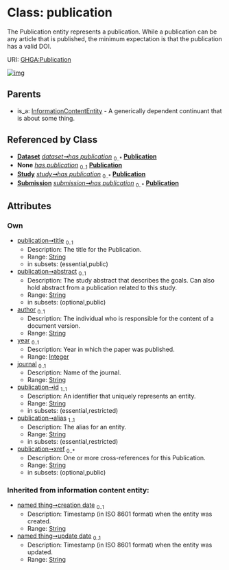 
# Class: publication


The Publication entity represents a publication. While a publication can be any article that is published, the minimum expectation is that the publication has a valid DOI.

URI: [GHGA:Publication](https://w3id.org/GHGA/Publication)


[![img](https://yuml.me/diagram/nofunky;dir:TB/class/[Submission],[Study],[Dataset]++-%20has%20publication%200..*>[Publication&#124;title:string%20%3F;abstract:string%20%3F;author:string%20%3F;year:integer%20%3F;journal:string%20%3F;id:string;alias:string;xref:string%20*;creation_date(i):string%20%3F;update_date(i):string%20%3F;schema_type(i):string%20%3F;schema_version(i):string%20%3F],[Submission]-%20has%20publication(i)%200..1>[Publication],[PublicationMixin]-%20has%20publication%200..1>[Publication],[Study]++-%20has%20publication%200..*>[Publication],[Submission]++-%20has%20publication%200..*>[Publication],[InformationContentEntity]^-[Publication],[PublicationMixin],[InformationContentEntity],[Dataset])](https://yuml.me/diagram/nofunky;dir:TB/class/[Submission],[Study],[Dataset]++-%20has%20publication%200..*>[Publication&#124;title:string%20%3F;abstract:string%20%3F;author:string%20%3F;year:integer%20%3F;journal:string%20%3F;id:string;alias:string;xref:string%20*;creation_date(i):string%20%3F;update_date(i):string%20%3F;schema_type(i):string%20%3F;schema_version(i):string%20%3F],[Submission]-%20has%20publication(i)%200..1>[Publication],[PublicationMixin]-%20has%20publication%200..1>[Publication],[Study]++-%20has%20publication%200..*>[Publication],[Submission]++-%20has%20publication%200..*>[Publication],[InformationContentEntity]^-[Publication],[PublicationMixin],[InformationContentEntity],[Dataset])

## Parents

 *  is_a: [InformationContentEntity](InformationContentEntity.md) - A generically dependent continuant that is about some thing.

## Referenced by Class

 *  **[Dataset](Dataset.md)** *[dataset➞has publication](dataset_has_publication.md)*  <sub>0..\*</sub>  **[Publication](Publication.md)**
 *  **None** *[has publication](has_publication.md)*  <sub>0..1</sub>  **[Publication](Publication.md)**
 *  **[Study](Study.md)** *[study➞has publication](study_has_publication.md)*  <sub>0..\*</sub>  **[Publication](Publication.md)**
 *  **[Submission](Submission.md)** *[submission➞has publication](submission_has_publication.md)*  <sub>0..\*</sub>  **[Publication](Publication.md)**

## Attributes


### Own

 * [publication➞title](publication_title.md)  <sub>0..1</sub>
     * Description: The title for the Publication.
     * Range: [String](types/String.md)
     * in subsets: (essential,public)
 * [publication➞abstract](publication_abstract.md)  <sub>0..1</sub>
     * Description: The study abstract that describes the goals. Can also hold abstract from a publication related to this study.
     * Range: [String](types/String.md)
     * in subsets: (optional,public)
 * [author](author.md)  <sub>0..1</sub>
     * Description: The individual who is responsible for the content of a document version.
     * Range: [String](types/String.md)
 * [year](year.md)  <sub>0..1</sub>
     * Description: Year in which the paper was published.
     * Range: [Integer](types/Integer.md)
 * [journal](journal.md)  <sub>0..1</sub>
     * Description: Name of the journal.
     * Range: [String](types/String.md)
 * [publication➞id](publication_id.md)  <sub>1..1</sub>
     * Description: An identifier that uniquely represents an entity.
     * Range: [String](types/String.md)
     * in subsets: (essential,restricted)
 * [publication➞alias](publication_alias.md)  <sub>1..1</sub>
     * Description: The alias for an entity.
     * Range: [String](types/String.md)
     * in subsets: (essential,restricted)
 * [publication➞xref](publication_xref.md)  <sub>0..\*</sub>
     * Description: One or more cross-references for this Publication.
     * Range: [String](types/String.md)
     * in subsets: (optional,public)

### Inherited from information content entity:

 * [named thing➞creation date](named_thing_creation_date.md)  <sub>0..1</sub>
     * Description: Timestamp (in ISO 8601 format) when the entity was created.
     * Range: [String](types/String.md)
 * [named thing➞update date](named_thing_update_date.md)  <sub>0..1</sub>
     * Description: Timestamp (in ISO 8601 format) when the entity was updated.
     * Range: [String](types/String.md)
